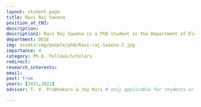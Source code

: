 ```yaml
---
layout: student_page
title: Ravi Raj Saxena
position_at_CNI: 
description: 
description2: Ravi Raj Saxena is a PhD student in the Department of Electronic System Engineering (DESE) at the Indian Institute of Science. He obtained his bachelors from Delhi Technological University(DTU) in 2015. He has worked as a DSP firmware engineer for three years in a Telecom Software firm. His research interests are in IoT data Management and Urban Air Mobility(UAM). Currently he is developing Urban Traffic Management algorithms for UAM and compression techniques for Time Series Data.
department: DESE
img: assets/img/people/phd/Ravi-raj-Saxena-2.jpg
importance: 4
category: Ph.D. Fellows/Scholars
redirect: 
research_interests: 
email: 
past: true
years: [2021,2022]
advisor: T. V. Prabhakarv & Joy Kuri # only applicable for students or fellows

---
```




